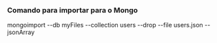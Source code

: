 ### Comando para importar para o Mongo

mongoimport --db myFiles --collection users --drop --file users.json --jsonArray 